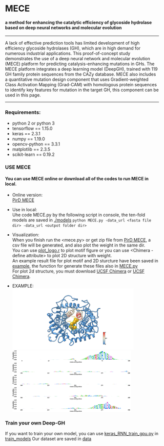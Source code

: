 # MECE
#### a method for enhancing the catalytic efficiency of glycoside hydrolase based on deep neural networks and molecular evolution

---
A lack of effective prediction tools has limited development of high efficiency glycoside hydrolases (GH), which are in high demand for numerous industrial applications. This proof-of-concept study demonstrates the use of a deep neural network and molecular evolution (MECE) platform for predicting catalysis-enhancing mutations in GHs. The MECE platform integrates a deep learning model (DeepGH), trained with 119 GH family protein sequences from the CAZy database. MECE also includes a quantitative mutation design component that uses Gradient-weighted Class Activation Mapping (Grad-CAM) with homologous protein sequences to identify key features for mutation in the target GH, this component can be used in this page.


---


### Requirements:
- python 2 or python 3
- tensorflow == 1.15.0
- keras == 2.3.1
- numpy == 1.19.0
- opencv-python == 3.3.1
- matplotlib == 2.3.5
- scikit-learn == 0.19.2


### USE MECE<br>
#### You can use MECE online or download all of the codes to run MECE in local.
- Online version:    
[PirD MECE](http://www.elabcaas.cn/pird/mece) 

- Use in local: <br>
  Uhe code MECE.py by the following script in console, the ten-fold models are saved in [./models](./models)
`python MECE.py -data_url <fasta file dir> -data_url <outpot folder dir> `

- Visualization: <br>
When you finish run the <mece.py> or get zip file from [PirD MECE](http://www.elabcaas.cn/pird/mece), a csv file will be generated, and also plot the weight in the same dir.<br>
You can use [plot_logo.r](./plot_logo.r) to plot motif figure or you can use <Chimera - define attribute> to plot 2D structure with weight.<br>
An example result file for plot motif and 2D sturcture have been saved in [example](./example), the function for generate these files also in [MECE.py](mece.py)<br>
For plot 2d structure, you must download [UCSF Chimera](https://www.cgl.ucsf.edu/chimera/) or [UCSF Chimera](https://www.cgl.ucsf.edu/chimerax/).<br>

- EXAMPLE:<br>
<img src="./plots/1AYX.png"  style=" height:200px" /><img src="./plots/1AYX_motif.png"  style=" height:200px" />

### Train your own Deep-GH
If you want to train your own model, you can use [keras_RNN_train_gpu.py](./train_models/keras_RNN_train_gpu.py) in [train_models](./train_models)
Our dataset are saved in [data](./data)
